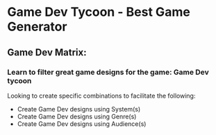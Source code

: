# Game Dev Tycoon - Best Game Generator

## Game Dev Matrix: 

### Learn to filter great game designs for the game: Game Dev tycoon

Looking to create specific combinations to facilitate the following:
<ul>
    <li>Create Game Dev designs using System(s)</li>
    <li>Create Game Dev designs using Genre(s)</li>
    <li>Create Game Dev designs using Audience(s)</li>
</ul>